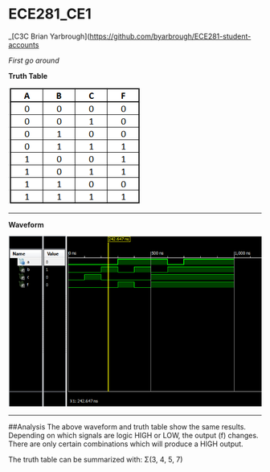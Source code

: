 ﻿ECE281_CE1
==========
_[C3C Brian Yarbrough](https://github.com/byarbrough/ECE281-student-accounts

_First go around_


**Truth Table**

![alt text](https://github.com/byarbrough/ECE281_CE1/blob/master/table.PNG?raw=true "Truth Table")

----

**Waveform**

![alt text](https://github.com/byarbrough/ECE281_CE1/blob/master/waveform.PNG?raw=true "Waveform Image")

---

##Analysis
The above waveform and truth table show the same results.
Depending on which signals are logic HIGH or LOW, the output (f) changes.
There are only certain combinations which will produce a HIGH output.

The truth table can be summarized with:
Σ(3, 4, 5, 7)
